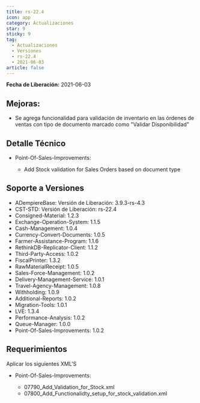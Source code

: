 ```yaml
---
title: rs-22.4
icon: app
category: Actualizaciones
star: 9
sticky: 9
tag:
  - Actualizaciones
  - Versiones
  - rs-22.4
  - 2021-06-03
article: false
---
```


**Fecha de Liberación:** 2021-06-03

## Mejoras:

- Se agrega funcionalidad para validación de inventario en las órdenes de ventas con tipo de documento marcado como "Validar Disponibilidad"

## Detalle Técnico

- Point-Of-Sales-Improvements:

    - Add Stock validation for Sales Orders based on document type

## Soporte a Versiones

- ADempiereBase: Versión de Liberación: 3.9.3-rs-4.3
- CST-STD: Versión de Liberación: rs-22.4
- Consigned-Material: 1.2.3
- Exchange-Operation-System: 1.1.5
- Cash-Management: 1.0.4
- Currency-Convert-Documents: 1.0.5
- Farmer-Assistance-Program: 1.1.6
- RethinkDB-Replicator-Client: 1.1.2
- Third-Party-Access: 1.0.2
- FiscalPrinter: 1.3.2
- RawMaterialReceipt: 1.0.5
- Sales-Force-Management: 1.0.2
- Delivery-Management-Service: 1.0.1
- Travel-Agency-Management: 1.0.8
- Withholding: 1.0.9
- Additional-Reports: 1.0.2
- Migration-Tools: 1.0.1
- LVE: 1.3.4
- Performance-Analysis: 1.0.2
- Queue-Manager: 1.0.0
- Point-Of-Sales-Improvements: 1.0.2

## Requerimientos

Aplicar los siguientes XML'S

- Point-Of-Sales-Improvements: 

    - 07790_Add_Validation_for_Stock.xml
    - 07800_Add_Functionalidty_setup_for_stock_validation.xml
